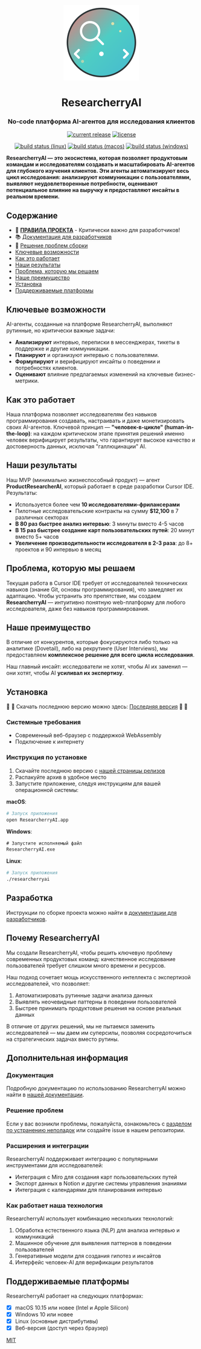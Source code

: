 <div id="researcherry-logo" align="center">
    <br />
    <img src="./icons/stable/researcherry_cnl.svg" alt="ResearcherryAI Logo" width="200"/>
    <h1><strong>R</strong>esearcherry<strong>AI</strong></h1>
    <h3>No-code платформа AI-агентов для исследования клиентов</h3>
</div>

<div id="badges" align="center">

[![current release](https://img.shields.io/github/release/KonstantinRogozhkin/researcherry.svg)](https://github.com/KonstantinRogozhkin/researcherry/releases)
[![license](https://img.shields.io/github/license/KonstantinRogozhkin/researcherry.svg)](https://github.com/KonstantinRogozhkin/researcherry/blob/master/LICENSE)

[![build status (linux)](https://img.shields.io/github/actions/workflow/status/KonstantinRogozhkin/researcherry/stable-linux.yml?branch=master&label=build%28linux%29)](https://github.com/KonstantinRogozhkin/researcherry/actions/workflows/stable-linux.yml?query=branch%3Amaster)
[![build status (macos)](https://img.shields.io/github/actions/workflow/status/KonstantinRogozhkin/researcherry/stable-macos.yml?branch=master&label=build%28macOS%29)](https://github.com/KonstantinRogozhkin/researcherry/actions/workflows/stable-macos.yml?query=branch%3Amaster)
[![build status (windows)](https://img.shields.io/github/actions/workflow/status/KonstantinRogozhkin/researcherry/stable-windows.yml?branch=master&label=build%28windows%29)](https://github.com/KonstantinRogozhkin/researcherry/actions/workflows/stable-windows.yml?query=branch%3Amaster)

</div>

**ResearcherryAI — это экосистема, которая позволяет продуктовым командам и исследователям создавать и масштабировать AI-агентов для глубокого изучения клиентов. Эти агенты автоматизируют весь цикл исследования: анализируют коммуникации с пользователями, выявляют неудовлетворенные потребности, оценивают потенциальное влияние на выручку и предоставляют инсайты в реальном времени.**

## Содержание

- 🚨 **[ПРАВИЛА ПРОЕКТА](PROJECT_RULES.md)** - Критически важно для разработчиков!
- 📚 [Документация для разработчиков](docs/documentation.md)
- 🔧 [Решение проблем сборки](BUILD_TROUBLESHOOTING.md)
- [Ключевые возможности](#key-features)
- [Как это работает](#how-it-works)
- [Наши результаты](#results)
- [Проблема, которую мы решаем](#problem)
- [Наше преимущество](#advantage)
- [Установка](#download-install)
- [Поддерживаемые платформы](#supported-platforms)

## <a id="key-features"></a>Ключевые возможности

AI-агенты, созданные на платформе ResearcherryAI, выполняют рутинные, но критически важные задачи:

* **Анализируют** интервью, переписки в мессенджерах, тикеты в поддержке и другие коммуникации.
* **Планируют** и организуют интервью с пользователями.
* **Формулируют** и верифицируют инсайты о поведении и потребностях клиентов.
* **Оценивают** влияние предлагаемых изменений на ключевые бизнес-метрики.

## <a id="how-it-works"></a>Как это работает

Наша платформа позволяет исследователям без навыков программирования создавать, настраивать и даже монетизировать своих AI-агентов. Ключевой принцип — **"человек-в-цикле" (human-in-the-loop)**: на каждом критическом этапе принятия решений именно человек верифицирует результаты, что гарантирует высокое качество и достоверность данных, исключая "галлюцинации" AI.

## <a id="results"></a>Наши результаты

Наш MVP (минимально жизнеспособный продукт) — агент **ProductResearcherAI**, который работает в среде разработки Cursor IDE. Результаты:

* Используется более чем **10 исследователями-фрилансерами**
* Пилотные исследовательские контракты на сумму **$12,100** в 7 различных секторах
* **В 80 раз быстрее анализ интервью**: 3 минуты вместо 4-5 часов
* **В 15 раз быстрее создание карт пользовательских путей**: 20 минут вместо 5+ часов
* **Увеличение производительности исследователя в 2-3 раза**: до 8+ проектов и 90 интервью в месяц

## <a id="problem"></a>Проблема, которую мы решаем

Текущая работа в Cursor IDE требует от исследователей технических навыков (знание Git, основы программирования), что замедляет их адаптацию. Чтобы устранить это препятствие, мы создаем **ResearcherryAI** — интуитивно понятную web-платформу для любого исследователя, даже без навыков программирования.

## <a id="advantage"></a>Наше преимущество

В отличие от конкурентов, которые фокусируются либо только на аналитике (Dovetail), либо на рекрутинге (User Interviews), мы предоставляем **комплексное решение для всего цикла исследования**.

Наш главный инсайт: исследователи не хотят, чтобы AI их заменил — они хотят, чтобы AI **усиливал их экспертизу**.

## <a id="download-install"></a>Установка

:tada: :tada:
Скачать последнюю версию можно здесь:
[Последняя версия](https://github.com/KonstantinRogozhkin/researcherry/releases)
:tada: :tada:


### Системные требования

- Современный веб-браузер с поддержкой WebAssembly
- Подключение к интернету

### Инструкция по установке

1. Скачайте последнюю версию с [нашей страницы релизов](https://github.com/KonstantinRogozhkin/researcherry/releases)
2. Распакуйте архив в удобное место
3. Запустите приложение, следуя инструкциям для вашей операционной системы:

**macOS**:
```bash
# Запуск приложения
open ResearcherryAI.app
```

**Windows**:
```cmd
# Запустите исполняемый файл
ResearcherryAI.exe
```

**Linux**:
```bash
# Запуск приложения
./researcherryai
```

## <a id="build"></a>Разработка

Инструкции по сборке проекта можно найти в [документации для разработчиков](https://github.com/KonstantinRogozhkin/researcherry/blob/master/docs/development.md).

## <a id="why"></a>Почему ResearcherryAI

Мы создали ResearcherryAI, чтобы решить ключевую проблему современных продуктовых команд: качественное исследование пользователей требует слишком много времени и ресурсов. 

Наш подход сочетает мощь искусственного интеллекта с экспертизой исследователей, что позволяет:

1. Автоматизировать рутинные задачи анализа данных
2. Выявлять неочевидные паттерны в поведении пользователей
3. Быстрее принимать продуктовые решения на основе реальных данных

В отличие от других решений, мы не пытаемся заменить исследователей — мы даем им суперсилы, позволяя сосредоточиться на стратегических задачах вместо рутины.

## <a id="more-info"></a>Дополнительная информация

### Документация

Подробную документацию по использованию ResearcherryAI можно найти в [нашей документации](https://github.com/KonstantinRogozhkin/researcherry/blob/master/docs/index.md).

### Решение проблем

Если у вас возникли проблемы, пожалуйста, ознакомьтесь с [разделом по устранению неполадок](https://github.com/KonstantinRogozhkin/researcherry/blob/master/docs/troubleshooting.md) или создайте issue в нашем репозитории.

### Расширения и интеграции

ResearcherryAI поддерживает интеграцию с популярными инструментами для исследователей:

- Интеграция с Miro для создания карт пользовательских путей
- Экспорт данных в Notion и другие системы управления знаниями
- Интеграция с календарями для планирования интервью

### Как работает наша технология

ResearcherryAI использует комбинацию нескольких технологий:

1. Обработка естественного языка (NLP) для анализа интервью и коммуникаций
2. Машинное обучение для выявления паттернов в поведении пользователей
3. Генеративные модели для создания гипотез и инсайтов
4. Интерфейс человек-AI для верификации результатов

## <a id="supported-platforms"></a>Поддерживаемые платформы

ResearcherryAI работает на следующих платформах:

- [x] macOS 10.15 или новее (Intel и Apple Silicon)
- [x] Windows 10 или новее
- [x] Linux (основные дистрибутивы)
- [x] Веб-версия (доступ через браузер)

[MIT](https://github.com/KonstantinRogozhkin/researcherry/blob/master/LICENSE)
